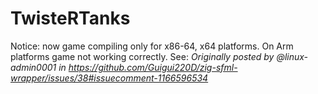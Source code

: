 # TwisteRTanks
Notice: now game compiling only for x86-64, x64 platforms. On Arm platforms game not working correctly.
See: _Originally posted by @linux-admin0001 in https://github.com/Guigui220D/zig-sfml-wrapper/issues/38#issuecomment-1166596534_
